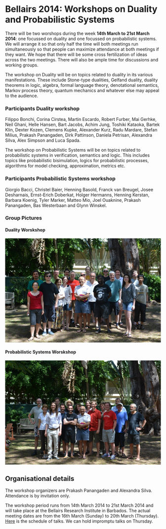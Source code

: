 # Bellairs 2014: Workshops on Duality and Probabilistic Systems


There will be two worshops during the week **14th March to 21st March 2014**: one focussed on duality and one focussed on probabilistic systems. We will arrange it so that only half the time will both meetings run simultaneously so that people can maximize attendance at both meetings if they want. We hope that there will be some cross fertilization of ideas across the two meetings. There will also be ample time for discussions and working groups.

The workshop on Duality will be on topics related to duality in its various manifestations. These include Stone-type dualities, Gelfand duality, duality theorems in logic, algebra, formal language theory, denotational semantics, Markov process theory, quantum mechanics and whatever else may appeal to the audience. 

### Participants Duality workshop 

Filippo Bonchi, Corina Cirstea, Martin Escardo, Robert Furber, Mai Gerhke, Neil Ghani, Helle Hansen, Bart Jacobs, Achim Jung, Toshiki Kataoka, Bartek Klin, Dexter Kozen, Clemens Kupke, Alexander Kurz, Radu Mardare, Stefan Milius, Prakash Panangaden, Dirk Pattinson, Daniela Petrisan, Alexandra Silva, Alex Simpson and Luca Spada.

The workshop on Probabilistic Systems will be on topics related to probabilistic systems in verification, semantics and logic. This includes topics like probabilistic bisimulation, logics for probabilistic processes, algorithms for model checking, approximation, metrics etc. 

### Participants Probabilistic Systems workshop 
Giorgio Bacci, Christel Baier, Henning Basold, Franck van Breugel, Josee Desharnais, Ernst-Erich Doberkat, Holger Hermanns, Henning Kerstan, Barbara Koenig, Tyler Marker, Matteo Mio, Joel Ouaknine, Prakash Panangaden, Bas Westerbaan and Glynn Winskel.

### Group Pictures

#### Duality Worskshop
![Group Picture Duality](img/2014-duality.jpg)


#### Probabilistic Systems Worskshop
![Group Picture Prob](img/2014-prob.jpg)


## Organisational details 

The workshop organizers are Prakash Panangaden and Alexandra Silva. Attendance is by invitation only.


The workshop period runs from 14th March 2014 to 21st March 2014 and will take place at the Bellairs Research Institute in Barbados. The actual meeting dates are from the 16th March (Sunday) to 20th March (Thursday). [Here](schedule14.pdf) is the schedule of talks. We can hold impromptu talks on Thursday.


